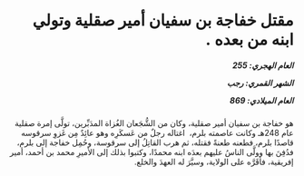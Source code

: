 <h1 dir="rtl">مقتل خفاجة بن سفيان أمير صقلية وتولي ابنه من بعده .</h1>

<h5 dir="rtl">العام الهجري:  255

الشهر القمري: رجب

العام الميلادي: 869</h5>

<p dir="rtl">هو خفاجة بن سفيان أمير صقلية، وكان من الشُّجَعان الغُزاة المدَبِّرين، تولَّى إمرة صقلية عام 248هـ وكانت عاصمته بلرم،  اغتاله رجلٌ من عَسكَرِه وهو عائِدٌ مِن غَزوِ سرقوسه قاصدًا بلرم، فطعنه طعنةً فقتله، ثم هرب القاتِلُ إلى سرقوسة، وحُمِل خفاجة إلى بلرم، فدُفِنَ بها وولَّى الناسُ عليهم بعدَه ابنه محمدًا، وكتبوا بذلك إلى الأميرِ محمد بن أحمد، أمير إفريقية، فأقَرَّه على الولاية، وسيَّرَ له العهدَ والخلع.</p></br>
